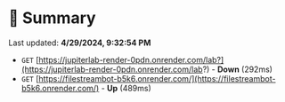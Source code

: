 # 📖 Summary
Last updated: **4/29/2024, 9:32:54 PM**

- `GET` [https://jupiterlab-render-0pdn.onrender.com/lab?](https://jupiterlab-render-0pdn.onrender.com/lab?) - **Down** (292ms)
- `GET` [https://filestreambot-b5k6.onrender.com/](https://filestreambot-b5k6.onrender.com/) - **Up** (489ms)
